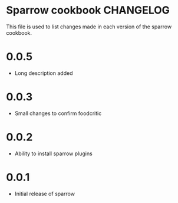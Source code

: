 # Sparrow cookbook CHANGELOG

This file is used to list changes made in each version of the sparrow cookbook.

# 0.0.5
* Long description added

# 0.0.3
* Small changes to confirm foodcritic

# 0.0.2
* Ability to install sparrow plugins

# 0.0.1
* Initial release of sparrow

